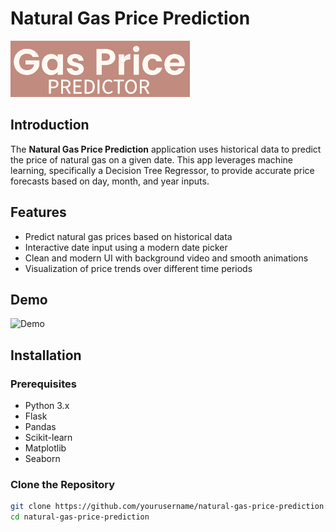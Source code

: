 # Natural Gas Price Prediction

![Natural Gas Logo](static/gas-logo.png)

## Introduction

The **Natural Gas Price Prediction** application uses historical data to predict the price of natural gas on a given date. This app leverages machine learning, specifically a Decision Tree Regressor, to provide accurate price forecasts based on day, month, and year inputs.

## Features

- Predict natural gas prices based on historical data
- Interactive date input using a modern date picker
- Clean and modern UI with background video and smooth animations
- Visualization of price trends over different time periods

## Demo

![Demo](static/demo.gif)

## Installation

### Prerequisites

- Python 3.x
- Flask
- Pandas
- Scikit-learn
- Matplotlib
- Seaborn

### Clone the Repository

```bash
git clone https://github.com/yourusername/natural-gas-price-prediction.git](https://github.com/Jaxkirat/Natural-Gas-Price-Prediction-App.git
cd natural-gas-price-prediction
